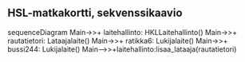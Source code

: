 ## HSL-matkakortti, sekvenssikaavio

sequenceDiagram
    Main->>+ laitehallinto: HKLLaitehallinto()
    Main->>+ rautatietori: Lataajalaite()
    Main->>+ ratikka6: Lukijalaite()
    Main->>+ bussi244: Lukijalaite()
    Main-->>+laitehallinto:lisaa_lataaja(rautatietori)
